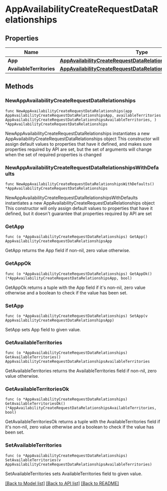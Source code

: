 # AppAvailabilityCreateRequestDataRelationships

## Properties

Name | Type | Description | Notes
------------ | ------------- | ------------- | -------------
**App** | [**AppAvailabilityCreateRequestDataRelationshipsApp**](AppAvailabilityCreateRequestDataRelationshipsApp.md) |  | 
**AvailableTerritories** | [**AppAvailabilityCreateRequestDataRelationshipsAvailableTerritories**](AppAvailabilityCreateRequestDataRelationshipsAvailableTerritories.md) |  | 

## Methods

### NewAppAvailabilityCreateRequestDataRelationships

`func NewAppAvailabilityCreateRequestDataRelationships(app AppAvailabilityCreateRequestDataRelationshipsApp, availableTerritories AppAvailabilityCreateRequestDataRelationshipsAvailableTerritories, ) *AppAvailabilityCreateRequestDataRelationships`

NewAppAvailabilityCreateRequestDataRelationships instantiates a new AppAvailabilityCreateRequestDataRelationships object
This constructor will assign default values to properties that have it defined,
and makes sure properties required by API are set, but the set of arguments
will change when the set of required properties is changed

### NewAppAvailabilityCreateRequestDataRelationshipsWithDefaults

`func NewAppAvailabilityCreateRequestDataRelationshipsWithDefaults() *AppAvailabilityCreateRequestDataRelationships`

NewAppAvailabilityCreateRequestDataRelationshipsWithDefaults instantiates a new AppAvailabilityCreateRequestDataRelationships object
This constructor will only assign default values to properties that have it defined,
but it doesn't guarantee that properties required by API are set

### GetApp

`func (o *AppAvailabilityCreateRequestDataRelationships) GetApp() AppAvailabilityCreateRequestDataRelationshipsApp`

GetApp returns the App field if non-nil, zero value otherwise.

### GetAppOk

`func (o *AppAvailabilityCreateRequestDataRelationships) GetAppOk() (*AppAvailabilityCreateRequestDataRelationshipsApp, bool)`

GetAppOk returns a tuple with the App field if it's non-nil, zero value otherwise
and a boolean to check if the value has been set.

### SetApp

`func (o *AppAvailabilityCreateRequestDataRelationships) SetApp(v AppAvailabilityCreateRequestDataRelationshipsApp)`

SetApp sets App field to given value.


### GetAvailableTerritories

`func (o *AppAvailabilityCreateRequestDataRelationships) GetAvailableTerritories() AppAvailabilityCreateRequestDataRelationshipsAvailableTerritories`

GetAvailableTerritories returns the AvailableTerritories field if non-nil, zero value otherwise.

### GetAvailableTerritoriesOk

`func (o *AppAvailabilityCreateRequestDataRelationships) GetAvailableTerritoriesOk() (*AppAvailabilityCreateRequestDataRelationshipsAvailableTerritories, bool)`

GetAvailableTerritoriesOk returns a tuple with the AvailableTerritories field if it's non-nil, zero value otherwise
and a boolean to check if the value has been set.

### SetAvailableTerritories

`func (o *AppAvailabilityCreateRequestDataRelationships) SetAvailableTerritories(v AppAvailabilityCreateRequestDataRelationshipsAvailableTerritories)`

SetAvailableTerritories sets AvailableTerritories field to given value.



[[Back to Model list]](../README.md#documentation-for-models) [[Back to API list]](../README.md#documentation-for-api-endpoints) [[Back to README]](../README.md)


